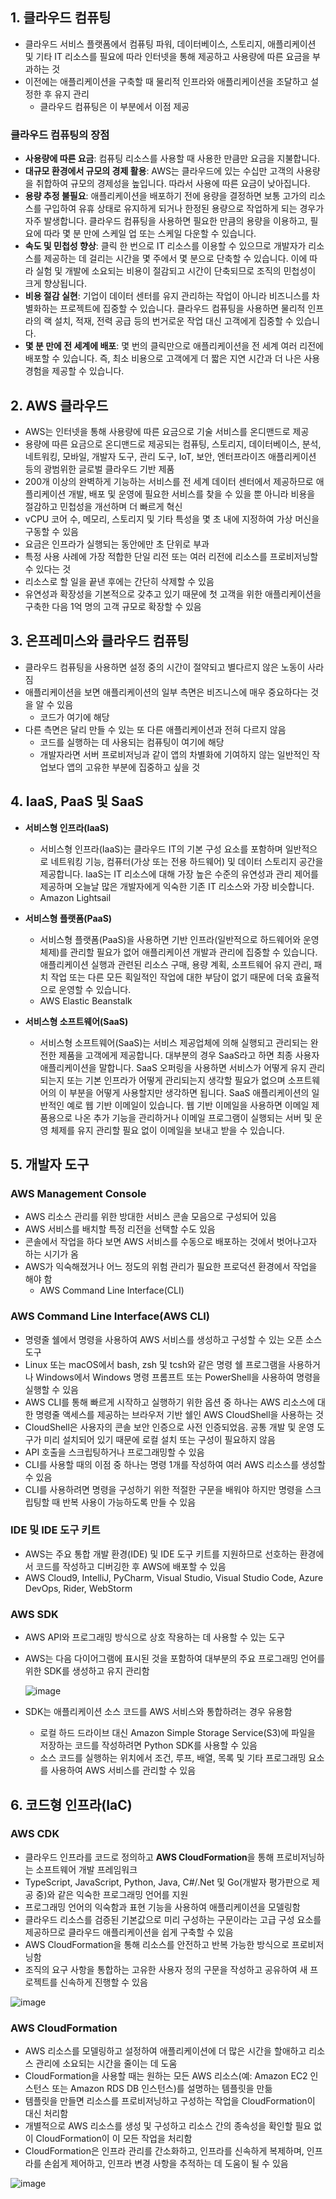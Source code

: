 ## 1. 클라우드 컴퓨팅
- 클라우드 서비스 플랫폼에서 컴퓨팅 파워, 데이터베이스, 스토리지, 애플리케이션 및 기타 IT 리소스를 필요에 따라 인터넷을 통해 제공하고 사용량에 따른 요금을 부과하는 것
- 이전에는 애플리케이션을 구축할 때 물리적 인프라와 애플리케이션을 조달하고 설정한 후 유지 관리
  - 클라우드 컴퓨팅은 이 부분에서 이점 제공

### 클라우드 컴퓨팅의 장점
- **사용량에 따른 요금**: 컴퓨팅 리소스를 사용할 때 사용한 만큼만 요금을 지불합니다.
- **대규모 환경에서 규모의 경제 활용**: AWS는 클라우드에 있는 수십만 고객의 사용량을 취합하여 규모의 경제성을 높입니다. 따라서 사용에 따른 요금이 낮아집니다.
- **용량 추정 불필요**: 애플리케이션을 배포하기 전에 용량을 결정하면 보통 고가의 리소스를 구입하여 유휴 상태로 유지하게 되거나 한정된 용량으로 작업하게 되는 경우가 자주 발생합니다. 클라우드 컴퓨팅을 사용하면 필요한 만큼의 용량을 이용하고, 필요에 따라 몇 분 만에 스케일 업 또는 스케일 다운할 수 있습니다.
- **속도 및 민첩성 향상**: 클릭 한 번으로 IT 리소스를 이용할 수 있으므로 개발자가 리소스를 제공하는 데 걸리는 시간을 몇 주에서 몇 분으로 단축할 수 있습니다. 이에 따라 실험 및 개발에 소요되는 비용이 절감되고 시간이 단축되므로 조직의 민첩성이 크게 향상됩니다.
- **비용 절감 실현**: 기업이 데이터 센터를 유지 관리하는 작업이 아니라 비즈니스를 차별화하는 프로젝트에 집중할 수 있습니다. 클라우드 컴퓨팅을 사용하면 물리적 인프라의 랙 설치, 적재, 전력 공급 등의 번거로운 작업 대신 고객에게 집중할 수 있습니다.
- **몇 분 만에 전 세계에 배포**: 몇 번의 클릭만으로 애플리케이션을 전 세계 여러 리전에 배포할 수 있습니다. 즉, 최소 비용으로 고객에게 더 짧은 지연 시간과 더 나은 사용 경험을 제공할 수 있습니다.

## 2. AWS 클라우드
- AWS는 인터넷을 통해 사용량에 따른 요금으로 기술 서비스를 온디맨드로 제공
- 용량에 따른 요금으로 온디맨드로 제공되는 컴퓨팅, 스토리지, 데이터베이스, 분석, 네트워킹, 모바일, 개발자 도구, 관리 도구, IoT, 보안, 엔터프라이즈 애플리케이션 등의 광범위한 글로벌 클라우드 기반 제품
- 200개 이상의 완벽하게 기능하는 서비스를 전 세계 데이터 센터에서 제공하므로 애플리케이션 개발, 배포 및 운영에 필요한 서비스를 찾을 수 있을 뿐 아니라 비용을 절감하고 민첩성을 개선하며 더 빠르게 혁신
- vCPU 코어 수, 메모리, 스토리지 및 기타 특성을 몇 초 내에 지정하여 가상 머신을 구동할 수 있음
- 요금은 인프라가 실행되는 동안에만 초 단위로 부과
- 특정 사용 사례에 가장 적합한 단일 리전 또는 여러 리전에 리소스를 프로비저닝할 수 있다는 것
- 리소스로 할 일을 끝낸 후에는 간단히 삭제할 수 있음
- 유연성과 확장성을 기본적으로 갖추고 있기 때문에 첫 고객을 위한 애플리케이션을 구축한 다음 1억 명의 고객 규모로 확장할 수 있음

## 3. 온프레미스와 클라우드 컴퓨팅
- 클라우드 컴퓨팅을 사용하면 설정 중의 시간이 절약되고 별다르지 않은 노동이 사라짐
- 애플리케이션을 보면 애플리케이션의 일부 측면은 비즈니스에 매우 중요하다는 것을 알 수 있음
  - 코드가 여기에 해당
- 다른 측면은 달리 만들 수 있는 또 다른 애플리케이션과 전혀 다르지 않음
  - 코드를 실행하는 데 사용되는 컴퓨팅이 여기에 해당
  - 개발자라면 서버 프로비저닝과 같이 앱의 차별화에 기여하지 않는 일반적인 작업보다 앱의 고유한 부분에 집중하고 싶을 것

## 4. IaaS, PaaS 및 SaaS
- **서비스형 인프라(IaaS)**
  - 서비스형 인프라(IaaS)는 클라우드 IT의 기본 구성 요소를 포함하며 일반적으로 네트워킹 기능, 컴퓨터(가상 또는 전용 하드웨어) 및 데이터 스토리지 공간을 제공합니다. IaaS는 IT 리소스에 대해 가장 높은 수준의 유연성과 관리 제어를 제공하며 오늘날 많은 개발자에게 익숙한 기존 IT 리소스와 가장 비슷합니다.
  - Amazon Lightsail
    
- **서비스형 플랫폼(PaaS)**
  -  서비스형 플랫폼(PaaS)을 사용하면 기반 인프라(일반적으로 하드웨어와 운영 체제)를 관리할 필요가 없어 애플리케이션 개발과 관리에 집중할 수 있습니다. 애플리케이션 실행과 관련된 리소스 구매, 용량 계획, 소프트웨어 유지 관리, 패치 작업 또는 다른 모든 획일적인 작업에 대한 부담이 없기 때문에 더욱 효율적으로 운영할 수 있습니다.
  -  AWS Elastic Beanstalk
    
- **서비스형 소프트웨어(SaaS)**
  -  서비스형 소프트웨어(SaaS)는 서비스 제공업체에 의해 실행되고 관리되는 완전한 제품을 고객에게 제공합니다. 대부분의 경우 SaaS라고 하면 최종 사용자 애플리케이션을 말합니다. SaaS 오퍼링을 사용하면 서비스가 어떻게 유지 관리되는지 또는 기본 인프라가 어떻게 관리되는지 생각할 필요가 없으며 소프트웨어의 이 부분을 어떻게 사용할지만 생각하면 됩니다. SaaS 애플리케이션의 일반적인 예로 웹 기반 이메일이 있습니다. 웹 기반 이메일을 사용하면 이메일 제품용으로 나온 추가 기능을 관리하거나 이메일 프로그램이 실행되는 서버 및 운영 체제를 유지 관리할 필요 없이 이메일을 보내고 받을 수 있습니다.

## 5. 개발자 도구
### AWS Management Console
- AWS 리소스 관리를 위한 방대한 서비스 콘솔 모음으로 구성되어 있음
- AWS 서비스를 배치할 특정 리전을 선택할 수도 있음
- 콘솔에서 작업을 하다 보면 AWS 서비스를 수동으로 배포하는 것에서 벗어나고자 하는 시기가 옴
- AWS가 익숙해졌거나 어느 정도의 위험 관리가 필요한 프로덕션 환경에서 작업을 해야 함
  - AWS Command Line Interface(CLI)

### AWS Command Line Interface(AWS CLI)
- 명령줄 쉘에서 명령을 사용하여 AWS 서비스를 생성하고 구성할 수 있는 오픈 소스 도구
- Linux 또는 macOS에서 bash, zsh 및 tcsh와 같은 명령 쉘 프로그램을 사용하거나 Windows에서 Windows 명령 프롬프트 또는 PowerShell을 사용하여 명령을 실행할 수 있음
- AWS CLI를 통해 빠르게 시작하고 실행하기 위한 옵션 중 하나는 AWS 리소스에 대한 명령줄 액세스를 제공하는 브라우저 기반 쉘인 AWS CloudShell을 사용하는 것
- CloudShell은 사용자의 콘솔 보안 인증으로 사전 인증되었음. 공통 개발 및 운영 도구가 미리 설치되어 있기 때문에 로컬 설치 또는 구성이 필요하지 않음
- API 호출을 스크립팅하거나 프로그래밍할 수 있음
- CLI를 사용할 때의 이점 중 하나는 명령 1개를 작성하여 여러 AWS 리소스를 생성할 수 있음
- CLI를 사용하려면 명령을 구성하기 위한 적절한 구문을 배워야 하지만 명령을 스크립팅할 때 반복 사용이 가능하도록 만들 수 있음
  
### IDE 및 IDE 도구 키트
- AWS는 주요 통합 개발 환경(IDE) 및 IDE 도구 키트를 지원하므로 선호하는 환경에서 코드를 작성하고 디버깅한 후 AWS에 배포할 수 있음
- AWS Cloud9, IntelliJ, PyCharm, Visual Studio, Visual Studio Code, Azure DevOps, Rider, WebStorm

### AWS SDK
- AWS API와 프로그래밍 방식으로 상호 작용하는 데 사용할 수 있는 도구
- AWS는 다음 다이어그램에 표시된 것을 포함하여 대부분의 주요 프로그래밍 언어를 위한 SDK를 생성하고 유지 관리함
  
  ![image](https://github.com/seonwook97/Certificate/assets/92377162/2c9adefa-b3e6-4a5c-a888-18405c08cc45)

- SDK는 애플리케이션 소스 코드를 AWS 서비스와 통합하려는 경우 유용함
  - 로컬 하드 드라이브 대신 Amazon Simple Storage Service(S3)에 파일을 저장하는 코드를 작성하려면 Python SDK를 사용할 수 있음
  - 소스 코드를 실행하는 위치에서 조건, 루프, 배열, 목록 및 기타 프로그래밍 요소를 사용하여 AWS 서비스를 관리할 수 있음

## 6. 코드형 인프라(IaC)
### AWS CDK
- 클라우드 인프라를 코드로 정의하고 **AWS CloudFormation**을 통해 프로비저닝하는 소프트웨어 개발 프레임워크
- TypeScript, JavaScript, Python, Java, C#/.Net 및 Go(개발자 평가판으로 제공 중)와 같은 익숙한 프로그래밍 언어를 지원
- 프로그래밍 언어의 익숙함과 표현 기능을 사용하여 애플리케이션을 모델링함
- 클라우드 리소스를 검증된 기본값으로 미리 구성하는 구문이라는 고급 구성 요소를 제공하므로 클라우드 애플리케이션을 쉽게 구축할 수 있음
- AWS CloudFormation을 통해 리소스를 안전하고 반복 가능한 방식으로 프로비저닝함
- 조직의 요구 사항을 통합하는 고유한 사용자 정의 구문을 작성하고 공유하여 새 프로젝트를 신속하게 진행할 수 있음

![image](https://github.com/seonwook97/Certificate/assets/92377162/0672e361-7326-4cfd-a85d-bd82ef38b407)

### AWS CloudFormation
- AWS 리소스를 모델링하고 설정하여 애플리케이션에 더 많은 시간을 할애하고 리소스 관리에 소요되는 시간을 줄이는 데 도움
- CloudFormation을 사용할 때는 원하는 모든 AWS 리소스(예: Amazon EC2 인스턴스 또는 Amazon RDS DB 인스턴스)를 설명하는 템플릿을 만듦
- 템플릿을 만들면 리소스를 프로비저닝하고 구성하는 작업을 CloudFormation이 대신 처리함
- 개별적으로 AWS 리소스를 생성 및 구성하고 리소스 간의 종속성을 확인할 필요 없이 CloudFormation이 이 모든 작업을 처리함
- CloudFormation은 인프라 관리를 간소화하고, 인프라를 신속하게 복제하며, 인프라를 손쉽게 제어하고, 인프라 변경 사항을 추적하는 데 도움이 될 수 있음

![image](https://github.com/seonwook97/Certificate/assets/92377162/bd7cb25a-70ad-4d0b-bcd3-2ac60bb99a3c)
